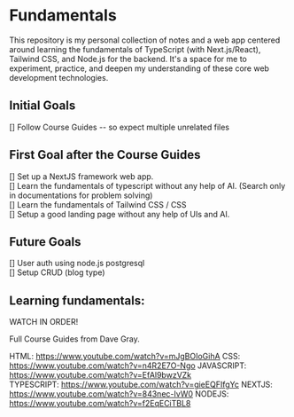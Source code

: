 # Fundamentals
This repository is my personal collection of notes and a web app centered around learning the fundamentals of TypeScript (with Next.js/React), Tailwind CSS, and Node.js for the backend. It's a space for me to experiment, practice, and deepen my understanding of these core web development technologies.


## Initial Goals
[] Follow Course Guides -- so expect multiple unrelated files  

## First Goal after the Course Guides  
[] Set up a NextJS framework web app.  
[] Learn the fundamentals of typescript without any help of AI. (Search only in documentations for problem solving)  
[] Learn the fundamentals of Tailwind CSS / CSS   
[] Setup a good landing page without any help of UIs and AI.  

## Future Goals
[] User auth using node.js postgresql  
[] Setup CRUD (blog type)  

## Learning fundamentals:

WATCH IN ORDER! 

Full Course Guides from Dave Gray.

HTML: https://www.youtube.com/watch?v=mJgBOIoGihA
CSS: https://www.youtube.com/watch?v=n4R2E7O-Ngo
JAVASCRIPT: https://www.youtube.com/watch?v=EfAl9bwzVZk  
TYPESCRIPT: https://www.youtube.com/watch?v=gieEQFIfgYc
NEXTJS: https://www.youtube.com/watch?v=843nec-IvW0
NODEJS: https://www.youtube.com/watch?v=f2EqECiTBL8
